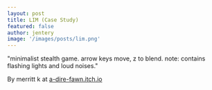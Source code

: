 ```yaml
---
layout: post
title: LIM (Case Study)  
featured: false
author: jentery
image: '/images/posts/lim.png'
---
```


"minimalist stealth game. arrow keys move, z to blend. note: contains flashing lights and loud noises."

By merritt k at [a-dire-fawn.itch.io](https://a-dire-fawn.itch.io/)
